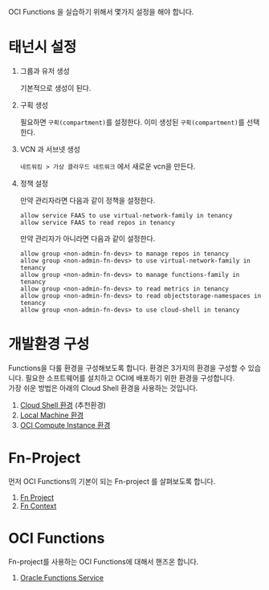OCI Functions 을 실습하기 위해서 몇가지 설정을 해야 합니다.

# 태넌시 설정

1. 그룹과 유저 생성
    
    기본적으로 생성이 된다.

1. 구획 생성

    필요하면 `구획(compartment)`를 설정한다.
    이미 생성된 `구획(compartment)`를 선택한다.

1. VCN 과 서브넷 생성

    `네트워킹 > 가상 클라우드 네트워크` 에서 새로운 vcn을 만든다.

1. 정책 설정

    만약 관리자라면 다음과 같이 정책을 설정한다.
    ~~~
    allow service FAAS to use virtual-network-family in tenancy
    allow service FAAS to read repos in tenancy
    ~~~

    만약 관리자가 아니라면 다음과 같이 설정한다.
    ~~~
    allow group <non-admin-fn-devs> to manage repos in tenancy
    allow group <non-admin-fn-devs> to use virtual-network-family in tenancy
    allow group <non-admin-fn-devs> to manage functions-family in tenancy
    allow group <non-admin-fn-devs> to read metrics in tenancy
    allow group <non-admin-fn-devs> to read objectstorage-namespaces in tenancy
    allow group <non-admin-fn-devs> to use cloud-shell in tenancy
    ~~~


# 개발환경 구성

Functions을 다룰 환경을 구성해보도록 합니다. 환경은 3가지의 환경을 구성할 수 있습니다. 필요한 소프트웨어를 설치하고 OCI에 배포하기 위한 환경을 구성합니다.  
가장 쉬운 방법은 아래의 Cloud Shell 환경을 사용하는 것입니다.

1. [Cloud Shell 환경](oci-functions-cloudshell.md) (추천환경)
1. [Local Machine 환경](oci-functions-local.md)
1. [OCI Compute Instance 환경](oci-functions-vm.md)


# Fn-Project

먼저 OCI Functions의 기본이 되는 Fn-project 를 살펴보도록 합니다.

1. [Fn Project](fn-project.md)
1. [Fn Context](fn-context.md)


# OCI Functions

Fn-project를 사용하는 OCI Functions에 대해서 핸즈온 합니다.

1. [Oracle Functions Service](oci-functions.md)
